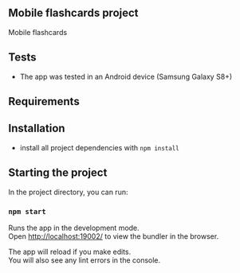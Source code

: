 
## Mobile flashcards project
  Mobile flashcards 

## Tests
* The app was tested in an Android device (Samsung Galaxy S8+)
## Requirements


## Installation

* install all project dependencies with `npm install`

## Starting the project

In the project directory, you can run:

### `npm start`

Runs the app in the development mode.<br>
Open [http://localhost:19002/](http://localhost:19002/) to view the bundler in the browser.

The app will reload if you make edits.<br>
You will also see any lint errors in the console.




